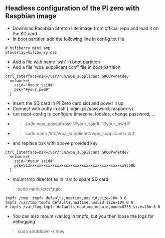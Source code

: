 ## Headless configuration of the PI zero with Raspbian image

- Download Raspbian Stretch Lite image from official repo and load it on the SD card
- In boot partition add the following line in config.txt file
```
# hifiberry mini amp
dtoverlay=hifiberry-dac
 ```

- Add a file with name 'ssh' in boot partition
- Add a file 'wpa_supplicant.conf' file in boot partition
```
ctrl_interface=DIR=/var/run/wpa_supplicant GROUP=netdev
  network={
    ssid="#your_ssid#"
    psk="#your_pwd#"
  }
 ```

- Insert the SD card in PI Zero card slot and power it up
- Connect with putty in ssh ( login: pi /password: raspberry)
- run raspi-config to configure timezone, locales, change password, ...
- >sudo wpa_passphrase '#your_ssid#' '#your_pwd#'
- >sudo nano /etc/wpa_supplicant/wpa_supplicant.conf
- and replace psk with above provided key
```
ctrl_interface=DIR=/var/run/wpa_supplicant GROUP=netdev
  network={
    ssid="#your_ssid#"
    psk=513xxxxxxxxxxxxxxxxxxxxxxxxxxxxxxxxxxxxxxxxxx9cb8b
  }
 ```

- mount tmp directories in ram to spare SD card
>sudo nano /etc/fstab
```
tmpfs /tmp  tmpfs defaults,noatime,nosuid,size=10m 0 0
tmpfs /var/tmp tmpfs defaults,noatime,nosuid,size=10m 0 0
# tmpfs /var/log tmpfs defaults,noatime,nosuid,mode=0755,size=10m 0 0
 ```
 - You can also mount /var.log in tmpfs, but you then loose the logs for debugging
>sudo shutdown -r now

